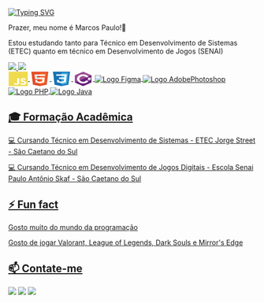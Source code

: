 <div>
<a href="https://git.io/typing-svg"><img src="https://readme-typing-svg.demolab.com?font=Silkscreen&weight=900&duration=2500&pause=700&color=007EF7&background=FF000000&center=true&random=false&width=435&lines=Welcome+to+my+Bio!+(%E3%81%A3+%CD%A1%E1%B5%94%E2%80%AF%E3%85%85+%CD%A1%E1%B5%94)%E3%81%A3!+;Bem+vindo+%C3%A0+minha+Bio!++(%E3%81%A3+%CD%A1%E1%B5%94%E2%80%AF%E3%85%85+%CD%A1%E1%B5%94)%E3%81%A3!+" alt="Typing SVG" /></a>
</div>

<div>
<p>Prazer, meu nome é Marcos Paulo!👋</p>

<p>Estou estudando tanto para Técnico em Desenvolvimento de Sistemas (ETEC) quanto em técnico em Desenvolvimento de Jogos (SENAI)</p>
</div>

<div>
    <a href="https://github.com/Markinsz">
    <img height="180em" src="https://github-readme-stats.vercel.app/api?username=Markinsz&show_icons=true&theme=dark&include_all_commits=true&count_private=true"/>
    <img height="180em" src="https://github-readme-stats.vercel.app/api/top-langs/?username=Markinsz&layout=compact&langs_count=7&theme=dark"/>
</div>
<div>
    <img align="center" alt="Logo JS" height="30" width="40" src="https://raw.githubusercontent.com/devicons/devicon/master/icons/javascript/javascript-plain.svg">
    <img align="center" alt="Logo HTML" height="30" width="40" src="https://raw.githubusercontent.com/devicons/devicon/master/icons/html5/html5-original.svg">
    <img align="center" alt="Logo CSS" height="30" width="40" src="https://raw.githubusercontent.com/devicons/devicon/master/icons/css3/css3-original.svg">
    <img align="center" alt="Logo Csharp" height="30" width="40" src="https://raw.githubusercontent.com/devicons/devicon/master/icons/csharp/csharp-original.svg">
    <img align="center"  alt="Logo Figma" height="30" width="40" src="https://cdn.jsdelivr.net/gh/devicons/devicon/icons/figma/figma-original.svg"/>
    <img align="center"  alt="Logo AdobePhotoshop" height="30" width="40"src="https://skillicons.dev/icons?i=ps"/>
    <img align="center" alt="Logo PHP" height="40" width="40" src="https://cdn.jsdelivr.net/gh/devicons/devicon@latest/icons/php/php-original.svg"/>
    <img align="center" alt="Logo Java" height="40" width="30" src="https://cdn.jsdelivr.net/gh/devicons/devicon@latest/icons/java/java-original.svg" />
</div>

<div>
  <h2>🎓 Formação Acadêmica</h2> 
    <p>💻 Cursando Técnico em Desenvolvimento de Sistemas - ETEC Jorge Street - São Caetano do Sul</p> 
    <p>💻 Cursando Técnico em Desenvolvimento de Jogos Digitais - Escola Senai Paulo Antônio Skaf - São Caetano do Sul</p> 
</div>

<div>
  <h2>⚡ Fun fact</h2>
  <p>Gosto muito do mundo da programação</p>
  <p>Gosto de jogar Valorant, League of Legends, Dark Souls e Mirror's Edge</p>
</div>

<div>
  <h2>📫 Contate-me</h2>
  <a href="https://discord.gg/bGrKFmtgCE" target="_blank"><img src="https://img.shields.io/badge/Discord-7289DA?style=for-the-badge&logo=discord&logoColor=white" target="_blank"></a> 
  <a href = "mailto:markins.psm@gmail.com"><img src="https://img.shields.io/badge/Gmail-D14836?style=for-the-badge&logo=gmail&logoColor=white" target="_blank"></a>
  <a href="https://www.linkedin.com/in/marcos-paulo-santana-macedo-4825632bb/" target="_blank"><img src="https://img.shields.io/badge/-LinkedIn-%230077B5?style=for-the-badge&logo=linkedin&logoColor=white" target="_blank"></a>
</div>
